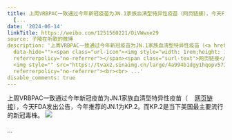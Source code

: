 ```yaml
---
title: 上周VRBPAC一致通过今年新冠疫苗为JN.1家族血清型特异性疫苗（网页链接），今天FDA发出公告，今年推荐的JN.1为KP.2。而KP.2是当下美国最主要流行的新冠毒株。
  [...
date: '2024-06-14'
linkTitle: https://weibo.com/1251560221/OiVWwxe29
source: 子陵在听歌的微博
description: '上周VRBPAC一致通过今年新冠疫苗为JN.1家族血清型特异性疫苗（<a href="https://weibo.com/1251560221/5042149039276221"
  data-hide=""><span class="url-icon"><img style="width: 1rem;height: 1rem" src="https://h5.sinaimg.cn/upload/2015/09/25/3/timeline_card_small_web_default.png"
  referrerpolicy="no-referrer"></span><span class="surl-text">网页链接</span></a>），今天FDA发出公告，今年推荐的JN.1为KP.2。而KP.2是当下美国最主要流行的新冠毒株。
  <img style="" src="https://tvax2.sinaimg.cn/large/4a994b1dgy1hqopv573zpj23s34dfx6p.jpg"
  referrerpolicy="no-referrer"><br><br> ...'
disable_comments: true
---
```

上周VRBPAC一致通过今年新冠疫苗为JN.1家族血清型特异性疫苗（<a href="https://weibo.com/1251560221/5042149039276221" data-hide=""><span class="url-icon"><img style="width: 1rem;height: 1rem" src="https://h5.sinaimg.cn/upload/2015/09/25/3/timeline_card_small_web_default.png" referrerpolicy="no-referrer"></span><span class="surl-text">网页链接</span></a>），今天FDA发出公告，今年推荐的JN.1为KP.2。而KP.2是当下美国最主要流行的新冠毒株。 <img style="" src="https://tvax2.sinaimg.cn/large/4a994b1dgy1hqopv573zpj23s34dfx6p.jpg" referrerpolicy="no-referrer"><br><br> ...